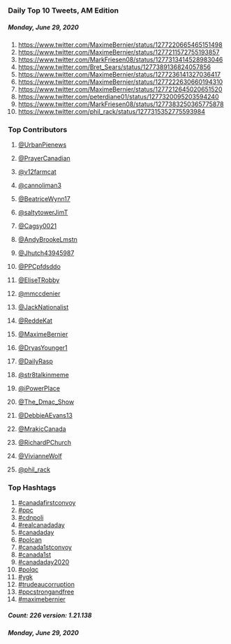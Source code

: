 ### Daily Top 10 Tweets, AM Edition
##### Monday, June 29, 2020
 1) https://www.twitter.com/MaximeBernier/status/1277220665465151498
 2) https://www.twitter.com/MaximeBernier/status/1277211572755193857
 3) https://www.twitter.com/MarkFriesen08/status/1277313414528983046
 4) https://www.twitter.com/Bret_Sears/status/1277389136824057856
 5) https://www.twitter.com/MaximeBernier/status/1277236141327036417
 6) https://www.twitter.com/MaximeBernier/status/1277222630660194310
 7) https://www.twitter.com/MaximeBernier/status/1277212645020651520
 8) https://www.twitter.com/peterdiane01/status/1277320095203594240
 9) https://www.twitter.com/MarkFriesen08/status/1277383250365775878
10) https://www.twitter.com/phil_rack/status/1277315352775593984

### Top Contributors
  1) [@UrbanPienews](https://www.twitter.com/UrbanPienews)
  2) [@PrayerCanadian](https://www.twitter.com/PrayerCanadian)
  3) [@v12farmcat](https://www.twitter.com/v12farmcat)
  4) [@cannoliman3](https://www.twitter.com/cannoliman3)
  5) [@BeatriceWynn17](https://www.twitter.com/BeatriceWynn17)
  6) [@saltytowerJimT](https://www.twitter.com/saltytowerJimT)
  7) [@Cagsy0021](https://www.twitter.com/Cagsy0021)
  8) [@AndyBrookeLmstn](https://www.twitter.com/AndyBrookeLmstn)
  9) [@Jhutch43945987](https://www.twitter.com/Jhutch43945987)
 10) [@PPCpfdsddo](https://www.twitter.com/PPCpfdsddo)

 11) [@EliseTRobby](https://www.twitter.com/EliseTRobby)
 12) [@mmccdenier](https://www.twitter.com/mmccdenier)
 13) [@JackNationalist](https://www.twitter.com/JackNationalist)
 14) [@ReddeKat](https://www.twitter.com/ReddeKat)
 15) [@MaximeBernier](https://www.twitter.com/MaximeBernier)
 16) [@DryasYounger1](https://www.twitter.com/DryasYounger1)
 17) [@DailyRasp](https://www.twitter.com/DailyRasp)
 18) [@str8talkinmeme](https://www.twitter.com/str8talkinmeme)
 19) [@iPowerPlace](https://www.twitter.com/iPowerPlace)
 20) [@The_Dmac_Show](https://www.twitter.com/The_Dmac_Show)

 21) [@DebbieAEvans13](https://www.twitter.com/DebbieAEvans13)
 22) [@MrakicCanada](https://www.twitter.com/MrakicCanada)
 23) [@RichardPChurch](https://www.twitter.com/RichardPChurch)
 24) [@VivianneWolf](https://www.twitter.com/VivianneWolf)
 25) [@phil_rack](https://www.twitter.com/phil_rack)


### Top Hashtags

  1) [#canadafirstconvoy](https://www.twitter.com/hashtag/canadafirstconvoy)
  2) [#ppc](https://www.twitter.com/hashtag/ppc)
  3) [#cdnpoli](https://www.twitter.com/hashtag/cdnpoli)
  4) [#realcanadaday](https://www.twitter.com/hashtag/realcanadaday)
  5) [#canadaday](https://www.twitter.com/hashtag/canadaday)
  6) [#polcan](https://www.twitter.com/hashtag/polcan)
  7) [#canada1stconvoy](https://www.twitter.com/hashtag/canada1stconvoy)
  8) [#canada1st](https://www.twitter.com/hashtag/canada1st)
  9) [#canadaday2020](https://www.twitter.com/hashtag/canadaday2020)
 10) [#polqc](https://www.twitter.com/hashtag/polqc)
 11) [#ygk](https://www.twitter.com/hashtag/ygk)
 12) [#trudeaucorruption](https://www.twitter.com/hashtag/trudeaucorruption)
 13) [#ppcstrongandfree](https://www.twitter.com/hashtag/ppcstrongandfree)
 14) [#maximebernier](https://www.twitter.com/hashtag/maximebernier)

##### Count: 226	version: 1.21.138
##### Monday, June 29, 2020

